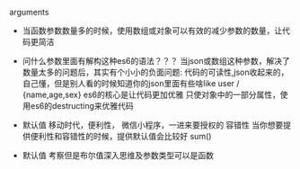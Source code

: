 arguments
- 当函数参数数量多的时候，使用数组或对象可以有效的减少参数的数量，让代码更简洁
- 问什么参数里面有解构这种es6的语法？？？
  当json或数组这种参数，解决了数量太多的问题后，其实有个小小的负面问题: 代码的可读性,json收起来的，自己懂，但是别人看的时候知道你的json里面有些啥like  user / {name,age,sex}
es6的核心是让代码更加优雅
  只使对象中的一部分属性，使用es6的destructing来优雅代码
- 默认值
  移动时代，便利性，
  微信小程序，一进来要授权的
  容错性
  当你想要提供便利性和容错性的时候，提供默认值会比较好 
  sum()

- 默认值  考察但是布尔值深入思维及参数类型可以是函数

